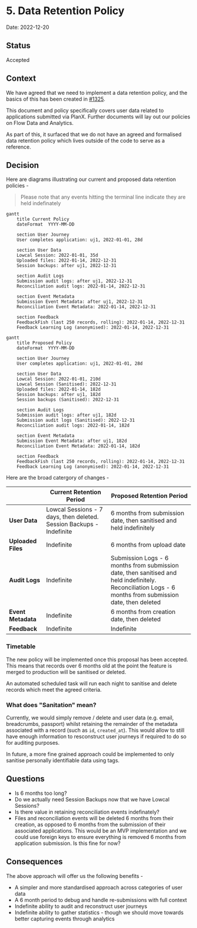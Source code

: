 # 5. Data Retention Policy

Date: 2022-12-20

## Status

Accepted

## Context

We have agreed that we need to implement a data retention policy, and the basics of this has been created in [#1325](https://github.com/theopensystemslab/planx-new/pull/1325).

This document and policy specifically covers user data related to applications submitted via PlanX. Further documents will lay out our policies on Flow Data and Analytics.

As part of this, it surfaced that we do not have an agreed and formalised data retention policy which lives outside of the code to serve as a reference.

## Decision
Here are diagrams illustrating our current and proposed data retention policies - 

> Please note that any events hitting the terminal line indicate they are held indefinately

```mermaid
gantt
    title Current Policy
    dateFormat  YYYY-MM-DD

    section User Journey
    User completes application: uj1, 2022-01-01, 28d

    section User Data
    Lowcal Session: 2022-01-01, 35d
    Uploaded files: 2022-01-14, 2022-12-31
    Session backups: after uj1, 2022-12-31

    section Audit Logs
    Submission audit logs: after uj1, 2022-12-31
    Reconciliation audit logs: 2022-01-14, 2022-12-31

    section Event Metadata
    Submission Event Metadata: after uj1, 2022-12-31
    Reconciliation Event Metadata: 2022-01-14, 2022-12-31
    
    section Feedback
    FeedbackFish (last 250 records, rolling): 2022-01-14, 2022-12-31
    Feedback Learning Log (anonymised): 2022-01-14, 2022-12-31
```

```mermaid
gantt
    title Proposed Policy
    dateFormat  YYYY-MM-DD

    section User Journey
    User completes application: uj1, 2022-01-01, 28d

    section User Data
    Lowcal Session: 2022-01-01, 210d
    Lowcal Session (Sanitised): 2022-12-31
    Uploaded files: 2022-01-14, 182d
    Session backups: after uj1, 182d
    Session backups (Sanitised): 2022-12-31

    section Audit Logs
    Submission audit logs: after uj1, 182d
    Submission audit logs (Sanitised): 2022-12-31
    Reconciliation audit logs: 2022-01-14, 182d

    section Event Metadata
    Submission Event Metadata: after uj1, 182d
    Reconciliation Event Metadata: 2022-01-14, 182d

    section Feedback
    FeedbackFish (last 250 records, rolling): 2022-01-14, 2022-12-31
    Feedback Learning Log (anonymised): 2022-01-14, 2022-12-31
```

Here are the broad catergory of changes - 

|| Current Retention Period | Proposed Retention Period |
|---|---|---|
| **User Data**| Lowcal Sessions - 7 days, then deleted. Session Backups - Indefinite | 6 months from submission date, then sanitised and held indefinitely |
| **Uploaded Files**| Indefinite | 6 months from upload date |
| **Audit Logs** | Indefinite | Submission Logs - 6 months from submission date, then sanitised and held indefinitely. <br /> Reconciliation Logs - 6 months from submission date, then deleted  |
| **Event Metadata** | Indefinite | 6 months from creation date, then deleted | 
| **Feedback** | Indefinite | Indefinite


### Timetable
The new policy will be implemented once this proposal has been accepted. This means that records over 6 months old at the point the feature is merged to production will be sanitised or deleted.

An automated scheduled task will run each night to sanitise and delete records which meet the agreed criteria.

### What does "Sanitation" mean?
Currently, we would simply remove / delete and user data (e.g. email, breadcrumbs, passport) whilst retaining the remainder of the metadata associated with a record (such as `id`, `created_at`). This would allow to still have enough information to resconstruct user journeys if required to do so for auditing purposes.

In future, a more fine grained approach could be implemented to only sanitise personally identifiable data using tags.

## Questions
 - Is 6 months too long?
 - Do we actually need Session Backups now that we have Lowcal Sessions?
 - Is there value in retaining reconciliation events indefinately?
 - Files and reconciliation events will be deleted 6 months from their creation, as opposed to 6 months from the submission of their associated applications. This would be an MVP implementation and we could use foreign keys to ensure everything is removed 6 months from application submission. Is this fine for now?

## Consequences

The above approach will offer us the following benefits - 

- A simpler and more standardised approach across categories of user data
- A 6 month period to debug and handle re-submissions with full context
- Indefinite ability to audit and reconstruct user journeys
- Indefinite ability to gather statistics - though we should move towards better capturing events through analytics